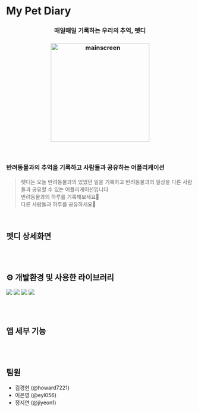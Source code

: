 # My Pet Diary
<h3 align="center"> 매일매일 기록하는 우리의 추억, 펫디 </h3>

<h3 align="center">
<img width="265" alt="mainscreen" src="https://user-images.githubusercontent.com/45346786/105955952-67683c00-60ba-11eb-95f0-ddcda809b475.png"> </h3>


<br>

### 반려동물과의 추억을 기록하고 사람들과 공유하는 어플리케이션
> 펫디는 오늘 반려동물과의 있었던 일을 기록하고 반려동물과의 일상을 다른 사람들과 공유할 수 있는 어플리케이션입니다
> <br> 반려동물과의 하루를 기록해보세요🐶
> <br> 다른 사람들과 하루를 공유하세요👫


<br>

## 펫디 상세화면

<br>
<br>


## ⚙️ 개발환경 및 사용한 라이브러리

<p>
<img src="https://img.shields.io/badge/swift-5.3.2-white">
<img src="https://img.shields.io/badge/Xcode-12.3-white">
<img src="https://img.shields.io/badge/CocoaPods-1.10.0-white">
<img src="https://img.shields.io/badge/firebase-7.3.0-white">
</p>

<br>
<br>

## 앱 세부 기능

<br>
<br>


## 팀원
- 김경현 (@howard7221)
- 이은영 (@eyl056)
- 정지연 (@jiyeon1)
